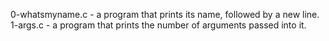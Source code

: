 0-whatsmyname.c - a program that prints its name, followed by a new line.
1-args.c - a program that prints the number of arguments passed into it.




